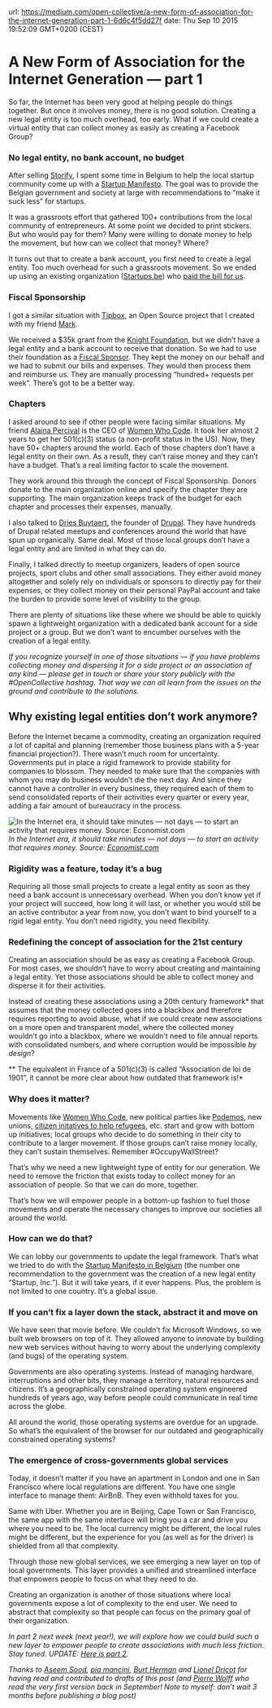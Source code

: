 url: https://medium.com/open-collective/a-new-form-of-association-for-the-internet-generation-part-1-6d6c4f5dd27f
date: Thu Sep 10 2015 19:52:09 GMT+0200 (CEST)


# A New Form of Association for the Internet Generation — part 1

So far, the Internet has been very good at helping people do things together. But once it involves money, there is no good solution. Creating a new legal entity is too much overhead, too early. What if we could create a virtual entity that can collect money as easily as creating a Facebook Group?

### No legal entity, no bank account, no budget

After selling [Storify](https://storify.com), I spent some time in Belgium to help the local startup community come up with a [Startup Manifesto](http://startupmanifesto.be). The goal was to provide the Belgian government and society at large with recommendations to “make it suck less” for startups.

It was a grassroots effort that gathered 100+ contributions from the local community of entrepreneurs. At some point we decided to print stickers. But who would pay for them? Many were willing to donate money to help the movement, but how can we collect that money? Where?

It turns out that to create a bank account, you first need to create a legal entity. Too much overhead for such a grassroots movement. So we ended up using an existing organization ([Startups.be](http://startups.be)) who [paid the bill for us](https://twitter.com/xdamman/status/575744358592475136).

### Fiscal Sponsorship

I got a similar situation with [Tipbox](https://tipbox.is), an Open Source project that I created with my friend [Mark](https://twitter.com/mdp).

We received a $35k grant from the [Knight Foundation](http://knightfoundation.org/funding-initiatives/knight-prototype-fund/), but we didn’t have a legal entity and a bank account to receive that donation. So we had to use their foundation as a [Fiscal Sponsor](https://en.wikipedia.org/wiki/Fiscal_sponsorship). They kept the money on our behalf and we had to submit our bills and expenses. They would then process them and reimburse us. They are manually processing “hundred+ requests per week”.
There’s got to be a better way.

### Chapters

I asked around to see if other people were facing similar situations. My friend [Alaina Percival](https://twitter.com/alaina) is the CEO of [Women Who Code](http://womenwhocode.com). It took her almost 2 years to get her 501(c)(3) status (a non-profit status in the US). Now, they have 50+ chapters around the world. Each of those chapters don’t have a legal entity on their own. As a result, they can’t raise money and they can’t have a budget. That’s a real limiting factor to scale the movement.

They work around this through the concept of Fiscal Sponsorship. Donors donate to the main organization online and specify the chapter they are supporting. The main organization keeps track of the budget for each chapter and processes their expenses, manually.

I also talked to [Dries Buytaert](http://buytaert.net), the founder of [Drupal](https://drupal.com). They have hundreds of Drupal related meetups and conferences around the world that have spun up organically. Same deal. Most of those local groups don’t have a legal entity and are limited in what they can do.

Finally, I talked directly to meetup organizers, leaders of open source projects, sport clubs and other small associations. They either avoid money altogether and solely rely on individuals or sponsors to directly pay for their expenses, or they collect money on their personal PayPal account and take the burden to provide some level of visibility to the group.

There are plenty of situations like these where we should be able to quickly spawn a lightweight organization with a dedicated bank account for a side project or a group. But we don’t want to encumber ourselves with the creation of a legal entity.

*If you recognize yourself in one of those situations — if you have problems collecting money and dispersing it for a side project or an association of any kind — please get in touch or share your story publicly with the #OpenCollective hashtag. That way we can all learn from the issues on the ground and contribute to the solutions.*

## Why existing legal entities don’t work anymore?

Before the Internet became a commodity, creating an organization required a lot of capital and planning (remember those business plans with a 5-year financial projection?). There wasn’t much room for uncertainty. Governments put in place a rigid framework to provide stability for companies to blossom. They needed to make sure that the companies with whom you may do business wouldn’t die the next day. And since they cannot have a controller in every business, they required each of them to send consolidated reports of their activities every quarter or every year, adding a fair amount of bureaucracy in the process.

![In the Internet era, it should take minutes — not days — to start an activity that requires money. Source: [Economist.com](http://www.economist.com/news/economic-and-financial-indicators/21677219-starting-business?fsrc=scn/tw/te/pe/ed/startingabusiness)](https://cdn-images-1.medium.com/max/2380/1*HVN60ZCD28dC4GS1FFzEoA.png)*In the Internet era, it should take minutes — not days — to start an activity that requires money. Source: [Economist.com](http://www.economist.com/news/economic-and-financial-indicators/21677219-starting-business?fsrc=scn/tw/te/pe/ed/startingabusiness)*

### Rigidity was a feature, today it’s a bug

Requiring all those small projects to create a legal entity as soon as they need a bank account is unnecessary overhead. When you don’t know yet if your project will succeed, how long it will last, or whether you would still be an active contributor a year from now, you don’t want to bind yourself to a rigid legal entity. You don’t need rigidity, you need flexibility.

### Redefining the concept of association for the 21st century

Creating an association should be as easy as creating a Facebook Group. For most cases, we shouldn’t have to worry about creating and maintaining a legal entity. Yet those associations should be able to collect money and disperse it for their activities.

Instead of creating these associations using a 20th century framework* that assumes that the money collected goes into a blackbox and therefore requires reporting to avoid abuse, what if we could create new associations on a more open and transparent model, where the collected money wouldn’t go into a blackbox, where we wouldn’t need to file annual reports with consolidated numbers, and where corruption would be impossible *by design*?

** The equivalent in France of a 501(c)(3) is called “Association de loi de 1901”, it cannot be more clear about how outdated that framework is!*

### Why does it matter?

Movements like [Women Who Code](http://womenwhocode.com), new political parties like [Podemos](https://en.wikipedia.org/wiki/Podemos_(Spanish_political_party)), new unions, [citizen initatives to help refugees](http://www.techfugees.com), etc. start and grow with bottom up initiatives; local groups who decide to do something in their city to contribute to a larger movement. If those groups can’t raise money locally, they can’t sustain themselves. Remember #OccupyWallStreet?

That’s why we need a new lightweight type of entity for our generation. We need to remove the friction that exists today to collect money for an association of people. So that we can do more, together.

That’s how we will empower people in a bottom-up fashion to fuel those movements and operate the necessary changes to improve our societies all around the world.

### How can we do that?

We can lobby our governments to update the legal framework. That’s what we tried to do with the [Startup Manifesto in Belgium](http://startupmanifesto.be) (the number one recommendation to the government was the creation of a new legal entity “Startup, Inc.”). But it will take years, if it ever happens. Plus, the problem is not limited to one country. It’s a global issue.

### If you can’t fix a layer down the stack, abstract it and move on

We have seen that movie before. We couldn’t fix Microsoft Windows, so we built web browsers on top of it. They allowed anyone to innovate by building new web services without having to worry about the underlying complexity (and bugs) of the operating system.

Governments are also operating systems. Instead of managing hardware, interruptions and other bits, they manage a territory, natural resources and citizens. It’s a geographically constrained operating system engineered hundreds of years ago, way before people could communicate in real time across the globe.

All around the world, those operating systems are overdue for an upgrade. So what’s the equivalent of the browser for our outdated and geographically constrained operating systems?

### The emergence of cross-governments global services

Today, it doesn’t matter if you have an apartment in London and one in San Francisco where local regulations are different. You have one single interface to manage them: AirBnB. They even withhold taxes for you.

Same with Uber. Whether you are in Beijing, Cape Town or San Francisco, the same app with the same interface will bring you a car and drive you where you need to be. The local currency might be different, the local rules might be different, but the experience for you (as well as for the driver) is shielded from all that complexity.

Through those new global services, we see emerging a new layer on top of local governments. This layer provides a unified and streamlined interface that empowers people to focus on what they need to do.

Creating an organization is another of those situations where local governments expose a lot of complexity to the end user. We need to abstract that complexity so that people can focus on the primary goal of their organization.

*In part 2 next week (next year!), we will explore how we could build such a new layer to empower people to create associations with much less friction. Stay tuned. UPDATE: [Here is part 2](https://medium.com/@xdamman/a-new-form-of-association-for-the-internet-generation-part-2-fe6d8415f444#.2y8szwgw6).*

*Thanks to [Aseem Sood](undefined), [pia mancini](undefined), [Burt Herman](undefined) and [Lionel Dricot](undefined) for having read and contributed to drafts of this post (and [Pierre Wolff](undefined) who read the very first version back in September! Note to myself: don’t wait 3 months before publishing a blog post)*
